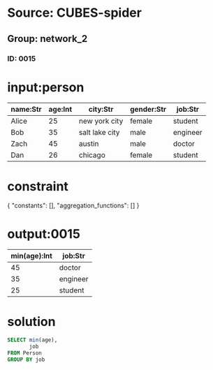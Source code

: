 # Source: CUBES-spider
## Group: network_2
### ID: 0015

# input:person

| name:Str | age:Int | city:Str | gender:Str | job:Str |
|---|---|---|---|---|
| Alice | 25 | new york city | female | student |
| Bob | 35 | salt lake city | male | engineer |
| Zach | 45 | austin | male | doctor |
| Dan | 26 | chicago | female | student |

# constraint

{
  "constants": [],
  "aggregation_functions": []
}

# output:0015

| min(age):Int | job:Str |
|---|---|
| 45 | doctor |
| 35 | engineer |
| 25 | student |

# solution

```sql
SELECT min(age),
       job
FROM Person
GROUP BY job
```
